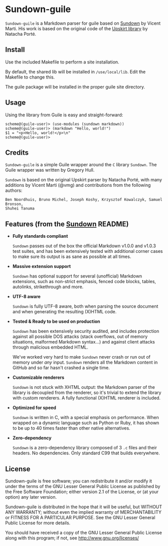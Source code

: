 ﻿Sundown-guile
=======

`Sundown-guile` is a Markdown parser for guile based on
[Sundown](https://github.com/vmg/sundown) by Vicent Marti.  His work is based on the original code of the
[Upskirt library](http://fossil.instinctive.eu/libupskirt/index) by Natacha Porté.

Install
-------
Use the included Makefile to perform a site installation.

By default, the shared lib will be installed in `/use/local/lib`.  Edit the Makefile to change this.

The guile package will be installed in the proper guile site directory.

Usage
------
Using the library from Guile is easy and straight-forward:

	scheme@(guile-user)> (use-modules (sundown markdown))
	scheme@(guile-user)> (markdown "Hello, world!")
	$1 = "<p>Hello, world!</p>\n"
	scheme@(guile-user)> 

Credits
-------

`Sundown-guile` is a simple Guile wrapper around the `C` library `Sundown`.  The Guile wrapper was written by Gregory Hull.

`Sundown` is based on the original Upskirt parser by Natacha Porté, with many additions
by Vicent Marti (@vmg) and contributions from the following authors:

	Ben Noordhuis, Bruno Michel, Joseph Koshy, Krzysztof Kowalczyk, Samuel Bronson,
	Shuhei Tanuma

Features (from the [Sundown](https://github.com/vmg/sundown)  README)
--------

*	**Fully standards compliant**

	`Sundown` passes out of the box the official Markdown v1.0.0 and v1.0.3
	test suites, and has been extensively tested with additional corner cases
	to make sure its output is as sane as possible at all times.

*	**Massive extension support**

	`Sundown` has optional support for several (unofficial) Markdown extensions,
	such as non-strict emphasis, fenced code blocks, tables, autolinks,
	strikethrough and more.

*	**UTF-8 aware**

	`Sundown` is fully UTF-8 aware, both when parsing the source document and when
	generating the resulting (X)HTML code.

*	**Tested & Ready to be used on production**

	`Sundown` has been extensively security audited, and includes protection against
	all possible DOS attacks (stack overflows, out of memory situations, malformed
	Markdown syntax...) and against client attacks through malicious embedded HTML.

	We've worked very hard to make `Sundown` never crash or run out of memory
	under *any* input. `Sundown` renders all the Markdown content in GitHub and so
	far hasn't crashed a single time.

*	**Customizable renderers**

	`Sundown` is not stuck with XHTML output: the Markdown parser of the library
	is decoupled from the renderer, so it's trivial to extend the library with
	custom renderers. A fully functional (X)HTML renderer is included.

*	**Optimized for speed**

	`Sundown` is written in C, with a special emphasis on performance. When wrapped
	on a dynamic language such as Python or Ruby, it has shown to be up to 40
	times faster than other native alternatives.

*	**Zero-dependency**

	`Sundown` is a zero-dependency library composed of 3 `.c` files and their headers.
	No dependencies. Only standard C99 that builds everywhere.


License
-------

Sundown-guile is free software; you can redistribute it and/or modify 
it under the terms of the GNU Lesser General Public License as 
published by the Free Software Foundation; either version 2.1 of 
the License, or (at your option) any later version. 

Sundown-guile is distributed in the hope that it will be useful, 
but WITHOUT ANY WARRANTY; without even the implied warranty of 
MERCHANTABILITY or FITNESS FOR A PARTICULAR PURPOSE.  See the 
GNU Lesser General Public License for more details. 

You should have received a copy of the GNU Lesser General Public 
License along with this program; if not, see <http://www.gnu.org/licenses/> 
